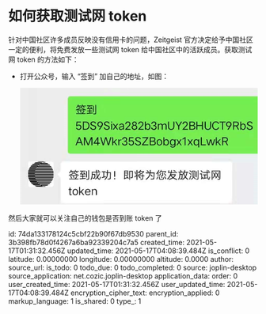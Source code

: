 # 如何获取测试网 token

针对中国社区许多成员反映没有信用卡的问题，Zeitgeist 官方决定给予中国社区一定的便利，将免费发放一些测试网 token 给中国社区中的活跃成员。获取测试网 token 的方法如下：

- 打开公众号，输入 “签到” 加自己的地址，如图：

  ![image-20210517101447275](https://raw.githubusercontent.com/Whisker17/ImageStoreService/main/image-20210517101447275.png)

然后大家就可以关注自己的钱包是否到账 token 了



id: 74da133178124c5cbf22b90f67db9530
parent_id: 3b398fb78d0f4267a6ba92339204c7a5
created_time: 2021-05-17T01:31:32.456Z
updated_time: 2021-05-17T04:08:39.484Z
is_conflict: 0
latitude: 0.00000000
longitude: 0.00000000
altitude: 0.0000
author: 
source_url: 
is_todo: 0
todo_due: 0
todo_completed: 0
source: joplin-desktop
source_application: net.cozic.joplin-desktop
application_data: 
order: 0
user_created_time: 2021-05-17T01:31:32.456Z
user_updated_time: 2021-05-17T04:08:39.484Z
encryption_cipher_text: 
encryption_applied: 0
markup_language: 1
is_shared: 0
type_: 1
